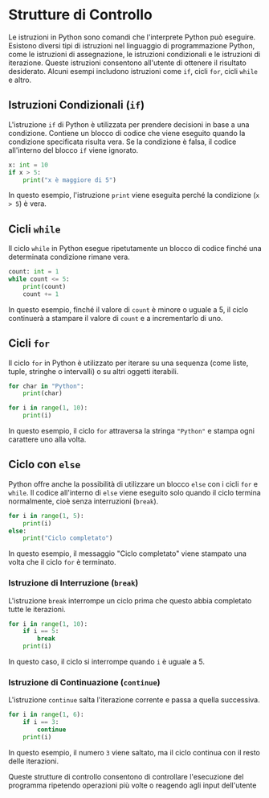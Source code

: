 # Strutture di Controllo

Le istruzioni in Python sono comandi che l'interprete Python può eseguire. Esistono diversi tipi di istruzioni nel linguaggio di programmazione Python, come le istruzioni di assegnazione, le istruzioni condizionali e le istruzioni di iterazione. Queste istruzioni consentono all'utente di ottenere il risultato desiderato. Alcuni esempi includono istruzioni come `if`, cicli `for`, cicli `while` e altro.

## Istruzioni Condizionali (`if`)

L'istruzione `if` di Python è utilizzata per prendere decisioni in base a una condizione. Contiene un blocco di codice che viene eseguito quando la condizione specificata risulta vera. Se la condizione è falsa, il codice all'interno del blocco `if` viene ignorato.

```python
x: int = 10
if x > 5:
    print("x è maggiore di 5")
```

In questo esempio, l'istruzione `print` viene eseguita perché la condizione (`x > 5`) è vera.

## Cicli `while`

Il ciclo `while` in Python esegue ripetutamente un blocco di codice finché una determinata condizione rimane vera.

```python
count: int = 1
while count <= 5:
    print(count)
    count += 1
```

In questo esempio, finché il valore di `count` è minore o uguale a 5, il ciclo continuerà a stampare il valore di `count` e a incrementarlo di uno.

## Cicli `for`

Il ciclo `for` in Python è utilizzato per iterare su una sequenza (come liste, tuple, stringhe o intervalli) o su altri oggetti iterabili.

```python
for char in "Python":
    print(char)

for i in range(1, 10):
    print(i)
```

In questo esempio, il ciclo `for` attraversa la stringa `"Python"` e stampa ogni carattere uno alla volta.

## Ciclo con `else`

Python offre anche la possibilità di utilizzare un blocco `else` con i cicli `for` e `while`. Il codice all'interno di `else` viene eseguito solo quando il ciclo termina normalmente, cioè senza interruzioni (`break`).

```python
for i in range(1, 5):
    print(i)
else:
    print("Ciclo completato")
```

In questo esempio, il messaggio "Ciclo completato" viene stampato una volta che il ciclo `for` è terminato.

### Istruzione di Interruzione (`break`)

L'istruzione `break` interrompe un ciclo prima che questo abbia completato tutte le iterazioni.

```python
for i in range(1, 10):
    if i == 5:
        break
    print(i)
```

In questo caso, il ciclo si interrompe quando `i` è uguale a 5.

### Istruzione di Continuazione (`continue`)

L'istruzione `continue` salta l'iterazione corrente e passa a quella successiva.

```python
for i in range(1, 6):
    if i == 3:
        continue
    print(i)
```

In questo esempio, il numero `3` viene saltato, ma il ciclo continua con il resto delle iterazioni.

Queste strutture di controllo consentono di controllare l'esecuzione del programma ripetendo operazioni più volte o reagendo agli input dell'utente
